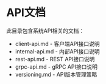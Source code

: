 
# API文档

此目录包含系统API相关的文档：
- client-api.md - 客户端API接口说明
- internal-api.md - 内部API接口说明
- rest-api.md - REST API接口说明
- grpc-api.md - gRPC API接口说明
- versioning.md - API版本管理策略 

